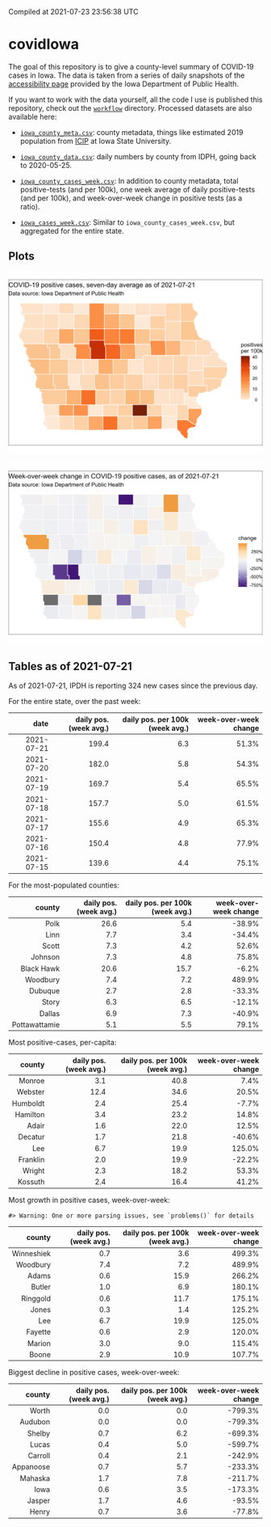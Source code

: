 Compiled at 2021-07-23 23:56:38 UTC

<!-- README.md is generated from README.Rmd. Please edit that file -->

# covidIowa

<!-- badges: start -->

<!-- badges: end -->

The goal of this repository is to give a county-level summary of
COVID-19 cases in Iowa. The data is taken from a series of daily
snapshots of the [accessibility
page](https://coronavirus.iowa.gov/pages/access) provided by the Iowa
Department of Public Health.

If you want to work with the data yourself, all the code I use is
published this repository, check out the [`workflow`](workflow)
directory. Processed datasets are also available here:

  - [`iowa_county_meta.csv`](https://raw.githubusercontent.com/ijlyttle/covidIowa/master/workflow/data/99-publish/iowa_county_meta.csv):
    county metadata, things like estimated 2019 population from
    [ICIP](https://www.icip.iastate.edu/tables/population/counties-estimates)
    at Iowa State University.

  - [`iowa_county_data.csv`](https://raw.githubusercontent.com/ijlyttle/covidIowa/master/workflow/data/99-publish/iowa_county_data.csv):
    daily numbers by county from IDPH, going back to 2020-05-25.

  - [`iowa_county_cases_week.csv`](https://raw.githubusercontent.com/ijlyttle/covidIowa/master/workflow/data/99-publish/iowa_county_data.csv):
    In addition to county metadata, total positive-tests (and per 100k),
    one week average of daily positive-tests (and per 100k), and
    week-over-week change in positive tests (as a ratio).

  - [`iowa_cases_week.csv`](https://raw.githubusercontent.com/ijlyttle/covidIowa/master/workflow/data/99-publish/iowa_cases_week.csv):
    Similar to `iowa_county_cases_week.csv`, but aggregated for the
    entire state.

## Plots

![](workflow/data/99-publish/iowa_cases.png)

![](workflow/data/99-publish/iowa_change.png)

## Tables as of 2021-07-21

As of 2021-07-21, IPDH is reporting 324 new cases since the previous
day.

For the entire state, over the past week:

|       date | daily pos. (week avg.) | daily pos. per 100k (week avg.) | week-over-week change |
| ---------: | ---------------------: | ------------------------------: | --------------------: |
| 2021-07-21 |                  199.4 |                             6.3 |                 51.3% |
| 2021-07-20 |                  182.0 |                             5.8 |                 54.3% |
| 2021-07-19 |                  169.7 |                             5.4 |                 65.5% |
| 2021-07-18 |                  157.7 |                             5.0 |                 61.5% |
| 2021-07-17 |                  155.6 |                             4.9 |                 65.3% |
| 2021-07-16 |                  150.4 |                             4.8 |                 77.9% |
| 2021-07-15 |                  139.6 |                             4.4 |                 75.1% |

For the most-populated counties:

|        county | daily pos. (week avg.) | daily pos. per 100k (week avg.) | week-over-week change |
| ------------: | ---------------------: | ------------------------------: | --------------------: |
|          Polk |                   26.6 |                             5.4 |               \-38.9% |
|          Linn |                    7.7 |                             3.4 |               \-34.4% |
|         Scott |                    7.3 |                             4.2 |                 52.6% |
|       Johnson |                    7.3 |                             4.8 |                 75.8% |
|    Black Hawk |                   20.6 |                            15.7 |                \-6.2% |
|      Woodbury |                    7.4 |                             7.2 |                489.9% |
|       Dubuque |                    2.7 |                             2.8 |               \-33.3% |
|         Story |                    6.3 |                             6.5 |               \-12.1% |
|        Dallas |                    6.9 |                             7.3 |               \-40.9% |
| Pottawattamie |                    5.1 |                             5.5 |                 79.1% |

Most positive-cases, per-capita:

|   county | daily pos. (week avg.) | daily pos. per 100k (week avg.) | week-over-week change |
| -------: | ---------------------: | ------------------------------: | --------------------: |
|   Monroe |                    3.1 |                            40.8 |                  7.4% |
|  Webster |                   12.4 |                            34.6 |                 20.5% |
| Humboldt |                    2.4 |                            25.4 |                \-7.7% |
| Hamilton |                    3.4 |                            23.2 |                 14.8% |
|    Adair |                    1.6 |                            22.0 |                 12.5% |
|  Decatur |                    1.7 |                            21.8 |               \-40.6% |
|      Lee |                    6.7 |                            19.9 |                125.0% |
| Franklin |                    2.0 |                            19.9 |               \-22.2% |
|   Wright |                    2.3 |                            18.2 |                 53.3% |
|  Kossuth |                    2.4 |                            16.4 |                 41.2% |

Most growth in positive cases, week-over-week:

    #> Warning: One or more parsing issues, see `problems()` for details

|     county | daily pos. (week avg.) | daily pos. per 100k (week avg.) | week-over-week change |
| ---------: | ---------------------: | ------------------------------: | --------------------: |
| Winneshiek |                    0.7 |                             3.6 |                499.3% |
|   Woodbury |                    7.4 |                             7.2 |                489.9% |
|      Adams |                    0.6 |                            15.9 |                266.2% |
|     Butler |                    1.0 |                             6.9 |                180.1% |
|   Ringgold |                    0.6 |                            11.7 |                175.1% |
|      Jones |                    0.3 |                             1.4 |                125.2% |
|        Lee |                    6.7 |                            19.9 |                125.0% |
|    Fayette |                    0.6 |                             2.9 |                120.0% |
|     Marion |                    3.0 |                             9.0 |                115.4% |
|      Boone |                    2.9 |                            10.9 |                107.7% |

Biggest decline in positive cases, week-over-week:

|    county | daily pos. (week avg.) | daily pos. per 100k (week avg.) | week-over-week change |
| --------: | ---------------------: | ------------------------------: | --------------------: |
|     Worth |                    0.0 |                             0.0 |              \-799.3% |
|   Audubon |                    0.0 |                             0.0 |              \-799.3% |
|    Shelby |                    0.7 |                             6.2 |              \-699.3% |
|     Lucas |                    0.4 |                             5.0 |              \-599.7% |
|   Carroll |                    0.4 |                             2.1 |              \-242.9% |
| Appanoose |                    0.7 |                             5.7 |              \-233.3% |
|   Mahaska |                    1.7 |                             7.8 |              \-211.7% |
|      Iowa |                    0.6 |                             3.5 |              \-173.3% |
|    Jasper |                    1.7 |                             4.6 |               \-93.5% |
|     Henry |                    0.7 |                             3.6 |               \-77.8% |
